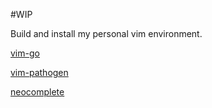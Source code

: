 #WIP

Build and install my personal vim environment.

[vim-go](https://github.com/fatih/vim-go)

[vim-pathogen](https://github.com/tpope/vim-pathogen)

[neocomplete](https://github.com/Shougo/neocomplete.vim)
